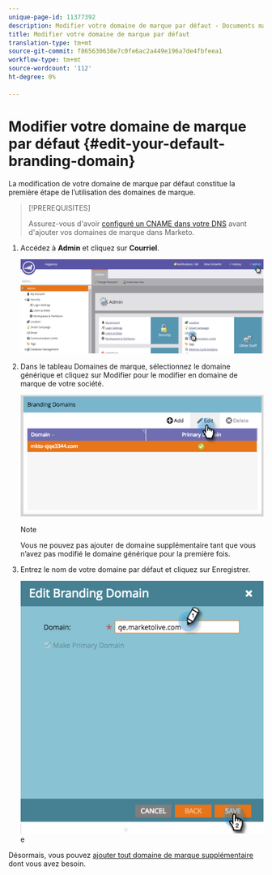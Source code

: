 ```yaml
---
unique-page-id: 11377392
description: Modifier votre domaine de marque par défaut - Documents marketing - Documentation du produit
title: Modifier votre domaine de marque par défaut
translation-type: tm+mt
source-git-commit: f865630638e7c0fe6ac2a449e196a7de4fbfeea1
workflow-type: tm+mt
source-wordcount: '112'
ht-degree: 0%

---
```



# Modifier votre domaine de marque par défaut {#edit-your-default-branding-domain}

La modification de votre domaine de marque par défaut constitue la première étape de l’utilisation des domaines de marque.

>[!PREREQUISITES]
>
>Assurez-vous d&#39;avoir [configuré un CNAME dans votre DNS](/help/marketo/getting-started/setup-steps/configure-protocols-for-marketo.md) avant d&#39;ajouter vos domaines de marque dans Marketo.

1. Accédez à **Admin** et cliquez sur **Courriel**.

   ![](assets/image2016-6-29-16-3a42-3a20.png)

1. Dans le tableau Domaines de marque, sélectionnez le domaine générique et cliquez sur Modifier pour le modifier en domaine de marque de votre société.

   ![](assets/edit-branding-domain.png)

   >[!NOTE]
   >
   >Vous ne pouvez pas ajouter de domaine supplémentaire tant que vous n’avez pas modifié le domaine générique pour la première fois.

1. Entrez le nom de votre domaine par défaut et cliquez sur Enregistrer.

   ![](assets/edit-branding-domain-hands.png)e

Désormais, vous pouvez [ajouter tout domaine de marque supplémentaire](/help/marketo/product-docs/administration/email-setup/add-multiple-branding-domains/add-an-additional-branding-domain.md) dont vous avez besoin.
